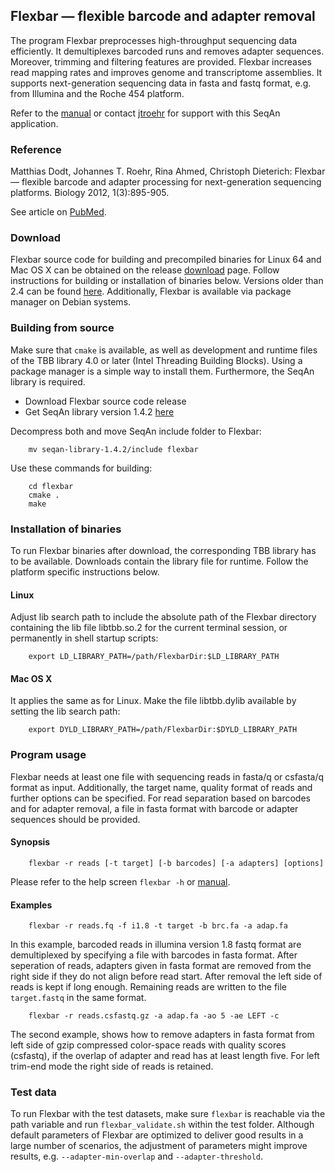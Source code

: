 ## Flexbar — flexible barcode and adapter removal

The program Flexbar preprocesses high-throughput sequencing data efficiently. It demultiplexes barcoded runs and removes adapter sequences. Moreover, trimming and filtering features are provided. Flexbar increases read mapping rates and improves genome and transcriptome assemblies. It supports next-generation sequencing data in fasta and fastq format, e.g. from Illumina and the Roche 454 platform.

Refer to the [manual](https://github.com/seqan/flexbar/wiki) or contact [jtroehr](https://github.com/jtroehr) for support with this SeqAn application.

### Reference

Matthias Dodt, Johannes T. Roehr, Rina Ahmed, Christoph Dieterich: Flexbar — flexible barcode and adapter processing for next-generation sequencing platforms. Biology 2012, 1(3):895-905.

See article on [PubMed](http://www.ncbi.nlm.nih.gov/pubmed/24832523).

### Download

Flexbar source code for building and precompiled binaries for Linux 64 and Mac OS X can be obtained on the release [download](https://github.com/seqan/flexbar/releases) page. Follow instructions for building or installation of binaries below. Versions older than 2.4 can be found [here](https://sourceforge.net/projects/flexbar). Additionally, Flexbar is available via package manager on Debian systems.

### Building from source

Make sure that `cmake` is available, as well as development and runtime files of the TBB library 4.0 or later (Intel Threading Building Blocks). Using a package manager is a simple way to install them. Furthermore, the SeqAn library is required.

* Download Flexbar source code release
* Get SeqAn library version 1.4.2 [here](https://github.com/seqan/seqan/releases/download/seqan-v1.4.2/seqan-library-1.4.2.tar.bz2)

Decompress both and move SeqAn include folder to Flexbar:

        mv seqan-library-1.4.2/include flexbar

Use these commands for building:

        cd flexbar
        cmake .
        make

### Installation of binaries

To run Flexbar binaries after download, the corresponding TBB library has to be available. Downloads contain the library file for runtime. Follow the platform specific instructions below.

#### Linux
Adjust lib search path to include the absolute path of the Flexbar directory containing the lib file libtbb.so.2 for the current terminal session, or permanently in shell startup scripts:

        export LD_LIBRARY_PATH=/path/FlexbarDir:$LD_LIBRARY_PATH

#### Mac OS X
It applies the same as for Linux. Make the file libtbb.dylib available by setting the lib search path:

        export DYLD_LIBRARY_PATH=/path/FlexbarDir:$DYLD_LIBRARY_PATH

### Program usage

Flexbar needs at least one file with sequencing reads in fasta/q or csfasta/q format as input. Additionally, the target name, quality format of reads and further options can be specified. For read separation based on barcodes and for adapter removal, a file in fasta format with barcode or adapter sequences should be provided.

#### Synopsis

        flexbar -r reads [-t target] [-b barcodes] [-a adapters] [options]

Please refer to the help screen `flexbar -h` or [manual](https://github.com/seqan/flexbar/wiki).

#### Examples

        flexbar -r reads.fq -f i1.8 -t target -b brc.fa -a adap.fa

In this example, barcoded reads in illumina version 1.8 fastq format are demultiplexed by specifying a file with barcodes in fasta format. After seperation of reads, adapters given in fasta format are removed from the right side if they do not align before read start. After removal the left side of reads is kept if long enough. Remaining reads are written to the file `target.fastq` in the same format.

        flexbar -r reads.csfastq.gz -a adap.fa -ao 5 -ae LEFT -c

The second example, shows how to remove adapters in fasta format from left side of gzip compressed color-space reads with quality scores (csfastq), if the overlap of adapter and read has at least length five. For left trim-end mode the right side of reads is retained.

### Test data

To run Flexbar with the test datasets, make sure `flexbar` is reachable via the path variable and run `flexbar_validate.sh` within the test folder. Although default parameters of Flexbar are optimized to deliver good results in a large number of scenarios, the adjustment of parameters might improve results, e.g. `--adapter-min-overlap` and `--adapter-threshold`.

